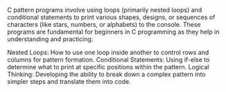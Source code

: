 C pattern programs involve using loops (primarily nested loops) and conditional statements to print various shapes, designs, or sequences of characters (like stars, numbers, or alphabets) to the console. These programs are fundamental for beginners in C programming as they help in understanding and practicing:

Nested Loops:
How to use one loop inside another to control rows and columns for pattern formation.
Conditional Statements:
Using if-else to determine what to print at specific positions within the pattern.
Logical Thinking:
Developing the ability to break down a complex pattern into simpler steps and translate them into code.